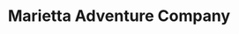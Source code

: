 ---
title: "Marietta Adventure Company"
url: /marietta/marietta-adventure-company/
shop: Outdoor
---
